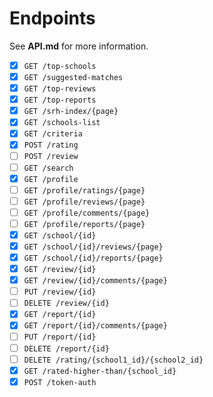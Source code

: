 # Endpoints
See **API.md** for more information.

- [x] `GET /top-schools`
- [x] `GET /suggested-matches`
- [x] `GET /top-reviews`
- [x] `GET /top-reports`
- [x] `GET /srh-index/{page}`
- [x] `GET /schools-list`
- [x] `GET /criteria`
- [x] `POST /rating`
- [ ] `POST /review`
- [ ] `GET /search`
- [x] `GET /profile`
- [ ] `GET /profile/ratings/{page}`
- [ ] `GET /profile/reviews/{page}`
- [ ] `GET /profile/comments/{page}`
- [ ] `GET /profile/reports/{page}`
- [x] `GET /school/{id}`
- [x] `GET /school/{id}/reviews/{page}`
- [x] `GET /school/{id}/reports/{page}`
- [x] `GET /review/{id}`
- [x] `GET /review/{id}/comments/{page}`
- [ ] `PUT /review/{id}`
- [ ] `DELETE /review/{id}`
- [x] `GET /report/{id}`
- [x] `GET /report/{id}/comments/{page}`
- [ ] `PUT /report/{id}`
- [ ] `DELETE /report/{id}`
- [ ] `DELETE /rating/{school1_id}/{school2_id}`
- [x] `GET /rated-higher-than/{school_id}`
- [x] `POST /token-auth`